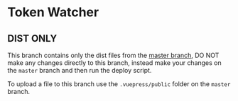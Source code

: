 # Token Watcher

## DIST ONLY
This branch contains only the dist files from the [master branch](https://github.com/vittominacori/watch-token/tree/master), DO NOT make any changes directly to this branch, instead make your changes on the `master` branch and then run the deploy script.

To upload a file to this branch use the `.vuepress/public` folder on the `master` branch.
